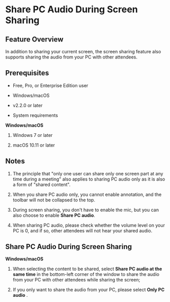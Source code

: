 # Share PC Audio During Screen Sharing  

## Feature Overview

In addition to sharing your current screen, the screen sharing feature also supports sharing the audio from your PC with other attendees.

## Prerequisites

- Free, Pro, or Enterprise Edition user

- Windows/macOS

- v2.2.0 or later

- System requirements

**Windows/macOS**

1. Windows 7 or later

2. macOS 10.11 or later

## Notes

1. The principle that "only one user can share only one screen part at any time during a meeting" also applies to sharing PC audio only as it is also a form of "shared content".

2. When you share PC audio only, you cannot enable annotation, and the toolbar will not be collapsed to the top.

3. During screen sharing, you don't have to enable the mic, but you can also choose to enable **Share PC audio**.

4. When sharing PC audio, please check whether the volume level on your PC is 0, and if so, other attendees will not hear your shared audio.

## Share PC Audio During Screen Sharing

**Windows/macOS**

1. When selecting the content to be shared, select **Share PC audio at the same time** in the bottom-left corner of the window to share the audio from your PC with other attendees while sharing the screen;

2. If you only want to share the audio from your PC, please select **Only PC audio** .
